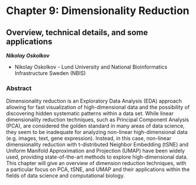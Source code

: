 # Chapter 9: Dimensionality Reduction

## Overview, technical details, and some applications

***Nikolay Oskolkov***

* Nikolay Oskolkov - Lund University and National Bioinformatics Infrastructure Sweden (NBIS)

### Abstract

Dimensionality reduction is an Exploratory Data Analysis (EDA) approach allowing for fast visualization of high-dimensional data and the possibility of discovering hidden systematic patterns within a data set. While linear dimensionality reduction techniques, such as Principal Component Analysis (PCA), are considered the golden standard in many areas of data science, they seem to be inadequate for analyzing non-linear high-dimensional data (e.g. images, text, gene expression). Instead, in this case, non-linear dimensionality reduction with t-distributed Neighbor Embedding (tSNE) and Uniform Manifold Approximation and Projection (UMAP) have been widely used, providing state-of-the-art methods to explore high-dimensional data. This chapter will give an overview of dimension reduction techniques, with a particular focus on PCA, tSNE, and UMAP and their applications within the fields of data science and computational biology.
